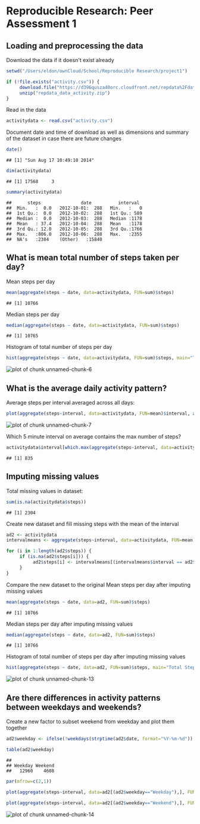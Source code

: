 # Reproducible Research: Peer Assessment 1


## Loading and preprocessing the data
Download the data if it doesn't exist already

```r
setwd("/Users/eldon/ownCloud/School/Reproducible Research/project1")

if (!file.exists("activity.csv")) {
     download.file("https://d396qusza40orc.cloudfront.net/repdata%2Fdata%2Factivity.zip", destfile="repdata_data_activity.zip", method="curl")
     unzip("repdata_data_activity.zip")
}
```

Read in the data


```r
activitydata <- read.csv("activity.csv")
```

Document date and time of download as well as dimensions and summary of the dataset in case there are future changes

```r
date()
```

```
## [1] "Sun Aug 17 10:49:10 2014"
```

```r
dim(activitydata)
```

```
## [1] 17568     3
```

```r
summary(activitydata)
```

```
##      steps               date          interval   
##  Min.   :  0.0   2012-10-01:  288   Min.   :   0  
##  1st Qu.:  0.0   2012-10-02:  288   1st Qu.: 589  
##  Median :  0.0   2012-10-03:  288   Median :1178  
##  Mean   : 37.4   2012-10-04:  288   Mean   :1178  
##  3rd Qu.: 12.0   2012-10-05:  288   3rd Qu.:1766  
##  Max.   :806.0   2012-10-06:  288   Max.   :2355  
##  NA's   :2304    (Other)   :15840
```


## What is mean total number of steps taken per day?
Mean steps per day

```r
mean(aggregate(steps ~ date, data=activitydata, FUN=sum)$steps)
```

```
## [1] 10766
```
Median steps per day

```r
median(aggregate(steps ~ date, data=activitydata, FUN=sum)$steps)
```

```
## [1] 10765
```
Histogram of total number of steps per day

```r
hist(aggregate(steps ~ date, data=activitydata, FUN=sum)$steps, main="Total Steps per Day", xlab='')
```

![plot of chunk unnamed-chunk-6](figure/unnamed-chunk-6.png) 

## What is the average daily activity pattern?
Average steps per interval averaged across all days:

```r
plot(aggregate(steps~interval, data=activitydata, FUN=mean)$interval, aggregate(steps~interval, data=activitydata, FUN=mean)$steps, type="l", xlab="Interval", ylab="Average Steps")  
```

![plot of chunk unnamed-chunk-7](figure/unnamed-chunk-7.png) 

Which 5 minute interval on average contains the max number of steps?  

```r
activitydata$interval[which.max(aggregate(steps~interval, data=activitydata, FUN=mean)$steps)]
```

```
## [1] 835
```


## Imputing missing values
Total missing values in dataset: 

```r
sum(is.na(activitydata$steps))
```

```
## [1] 2304
```

Create new dataset and fill missing steps with the mean of the interval

```r
ad2 <- activitydata
intervalmeans <- aggregate(steps~interval, data=activitydata, FUN=mean)

for (i in 1:length(ad2$steps)) {
     if (is.na(ad2$steps[i])) {
          ad2$steps[i] <- intervalmeans[(intervalmeans$interval == ad2$interval[i]), 2]
     }     
}     
```
Compare the new dataset to the original
Mean steps per day after imputing missing values

```r
mean(aggregate(steps ~ date, data=ad2, FUN=sum)$steps)
```

```
## [1] 10766
```
Median steps per day after imputing missing values

```r
median(aggregate(steps ~ date, data=ad2, FUN=sum)$steps)
```

```
## [1] 10766
```
Histogram of total number of steps per day after imputing missing values

```r
hist(aggregate(steps ~ date, data=ad2, FUN=sum)$steps, main="Total Steps per Day", xlab='')
```

![plot of chunk unnamed-chunk-13](figure/unnamed-chunk-13.png) 


## Are there differences in activity patterns between weekdays and weekends?
Create a new factor to subset weekend from weekday and plot them together

```r
ad2$weekday <- ifelse(!weekdays(strptime(ad2$date, format="%Y-%m-%d")) %in% c('Saturday','Sunday'), "Weekday","Weekend")

table(ad2$weekday)
```

```
## 
## Weekday Weekend 
##   12960    4608
```

```r
par(mfrow=c(2,1))

plot(aggregate(steps~interval, data=ad2[(ad2$weekday=="Weekday"),], FUN=mean)$interval, aggregate(steps~interval, data=ad2[(ad2$weekday=="Weekday"),], FUN=mean)$steps, type="l", xlab="Interval", ylab="Average Steps", main="Weekday")

plot(aggregate(steps~interval, data=ad2[(ad2$weekday=="Weekend"),], FUN=mean)$interval, aggregate(steps~interval, data=ad2[(ad2$weekday=="Weekend"),], FUN=mean)$steps, type="l", xlab="Interval", ylab="Average Steps", main="Weekend")
```

![plot of chunk unnamed-chunk-14](figure/unnamed-chunk-14.png) 
